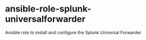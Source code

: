 # ansible-role-splunk-universalforwarder
Ansible role to install and configure the Splunk Universal Forwarder
